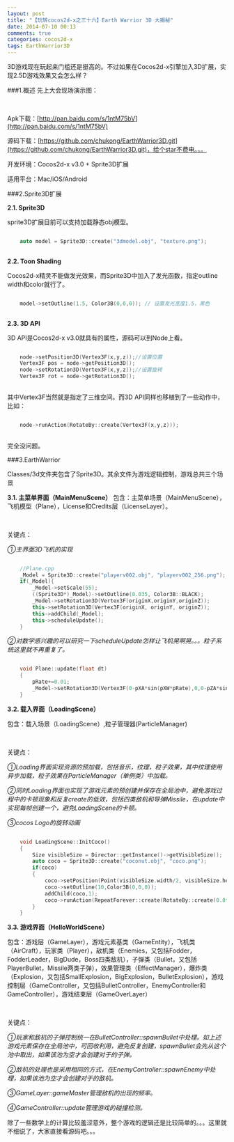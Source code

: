 ```yaml
---
layout: post
title: "【玩转cocos2d-x之三十六】Earth Warrior 3D 大揭秘"
date: 2014-07-10 00:13
comments: true
categories: cocos2d-x
tags: EarthWarrior3D
---
```

3D游戏现在玩起来门槛还是挺高的。不过如果在Cocos2d-x引擎加入3D扩展，实现2.5D游戏效果又会怎么样？

###1.概述
先上大会现场演示图：

<div align="center"><img src="http://www-fusijie-com.qiniudn.com/4196_140316183412_1.JPG" alt="" border="0" title="" /><br></br></div>

<!-- more -->

Apk下载：[http://pan.baidu.com/s/1ntM75bV](http://pan.baidu.com/s/1ntM75bV)

源码下载：[https://github.com/chukong/EarthWarrior3D.git](https://github.com/chukong/EarthWarrior3D.git)，给个star不费电。。。

开发环境：Cocos2d-x v3.0 + Sprite3D扩展

适用平台：Mac/iOS/Android

###2.Sprite3D扩展

**2.1. Sprite3D**

sprite3D扩展目前可以支持加载静态obj模型。

``` cpp Sprite3D使用

	auto model = Sprite3D::create("3dmodel.obj", "texture.png"); 
	 
```

**2.2. Toon Shading**

Cocos2d-x精灵不能做发光效果，而Sprite3D中加入了发光函数，指定outline width和color就行了。

``` cpp 设置边缘发光

	model->setOutline(1.5, Color3B(0,0,0)); // 设置发光宽度1.5，黑色
	
```

**2.3. 3D API**

3D API是Cocos2d-x v3.0就具有的属性，源码可以到Node上看。

``` cpp 设置位置和旋转

	node->setPosition3D(Vertex3F(x,y,z));//设置位置  
	Vertex3F pos = node->getPosition3D();  
	node->setRotation3D(Vertex3F(x,y,z));//设置旋转  
	Vertex3F rot = node->getRotation3D();
	
```

其中Vertex3F当然就是指定了三维空间。而3D API同样也移植到了一些动作中，比如：

``` cpp 3D旋转

	node->runAction(RotateBy::create(Vertex3F(x,y,z)));  
	
```
	
完全没问题。

###3.EarthWarrior

Classes/3d文件夹包含了Sprite3D。其余文件为游戏逻辑控制，游戏总共三个场景

**3.1. 主菜单界面（MainMenuScene）**
包含：主菜单场景（MainMenuScene），飞机模型（Plane），License和Credits层（LicenseLayer）。

<div align="center"><img src="http://www-fusijie-com.qiniudn.com/20140328095139203.png" alt="" border="0" title="" /><br></br></div>

关键点：

*①主界面3D飞机的实现*

``` cpp 主界面3D飞机的实现

	//Plane.cpp  
	_Model = Sprite3D::create("playerv002.obj", "playerv002_256.png");  
	if(_Model){  
    	_Model->setScale(55);  
    	((Sprite3D*)_Model)->setOutline(0.035, Color3B::BLACK);  
    	_Model->setRotation3D(Vertex3F(originX,originY,originZ));  
    	this->setRotation3D(Vertex3F(originX, originY, originZ));  
    	this->addChild(_Model);  
    	this->scheduleUpdate();  
	}  

```
	
*②对数学感兴趣的可以研究一下scheduleUpdate怎样让飞机晃啊晃。。。粒子系统这里就不再重复了。*

``` cpp 设置飞机摇晃

	void Plane::update(float dt)  
	{  
    	pRate+=0.01;  
    	_Model->setRotation3D(Vertex3F(0-pXA*sin(pXW*pRate),0,0-pZA*sin(pZW*pRate)));  
	}  

```

**3.2. 载入界面（LoadingScene）**

包含：载入场景（LoadingScene）,粒子管理器(ParticleManager)

<div align="center"><img src="http://www-fusijie-com.qiniudn.com/20140328095149734.png" alt="" border="0" title="" /><br></br></div>

关键点：

*①Loading界面实现资源的预加载，包括音乐，纹理，粒子效果，其中纹理使用异步加载，粒子效果在ParticleManager（单例类）中加载。*

*②同时Loading界面也实现了游戏元素的预创建并保存在全局池中，避免游戏过程中的卡顿现象和反复create的低效，包括四类敌机和导弹Missile，在update中实现每帧创建一个，避免LoadingScene的卡顿。*

*③cocos Logo的旋转动画*

```cpp cocos Logo旋转动画

	void LoadingScene::InitCoco()  
	{  
    	Size visibleSize = Director::getInstance()->getVisibleSize();  
    	auto coco = Sprite3D::create("coconut.obj", "coco.png");  
    	if(coco)  
    	{  
        	coco->setPosition(Point(visibleSize.width/2, visibleSize.height/2-150));  
        	coco->setOutline(10,Color3B(0,0,0));  
        	addChild(coco,1);  
        	coco->runAction(RepeatForever::create(RotateBy::create(0.8f,Vertex3F(0,360,0))));  
    	}  
	} 

```

**3.3. 游戏界面（HelloWorldScene）**

包含：游戏层（GameLayer），游戏元素基类（GameEntity），飞机类（AirCraft），玩家类（Player），敌机类（Enemies，又包括Fodder，FodderLeader，BigDude，Boss四类敌机），子弹类（Bullet，又包括PlayerBullet，Missile两类子弹），效果管理类（EffectManager），爆炸类（Explosion，又包括SmallExplosion，BigExplosion，BulletExplosion），游戏控制层（GameController，又包括BulletController，EnemyController和GameController），游戏结束层（GameOverLayer）

<div align="center"><img src="http://www-fusijie-com.qiniudn.com/20140328095145093.png" alt="" border="0" title="" /><br></br></div>

关键点：

*①玩家和敌机的子弹控制统一在BulletController::spawnBullet中处理。如上述游戏元素保存在全局池中，可回收利用，避免反复创建，spawnBullet会先从这个池中取出，如果该池为空才会创建对于的子弹。*

*②敌机的处理也是采用相同的方式，在EnemyController::spawnEnemy中处理，如果该池为空才会创建对于的敌机。*

*③GameLayer::gameMaster管理敌机的出现的频率。*

*④GameController::update管理游戏的碰撞检测。*

除了一些数学上的计算比较羞涩意外，整个游戏的逻辑还是比较简单的。。。这里就不细说了，大家直接看源码吧。。。